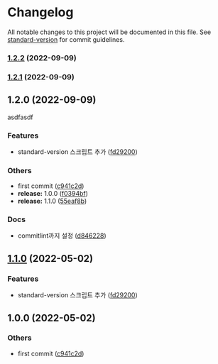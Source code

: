 # Changelog

All notable changes to this project will be documented in this file. See [standard-version](https://github.com/conventional-changelog/standard-version) for commit guidelines.

### [1.2.2](https://github.com/in-ch/standard-version_practice/compare/v1.2.1...v1.2.2) (2022-09-09)

### [1.2.1](https://github.com/in-ch/standard-version_practice/compare/v1.2.0...v1.2.1) (2022-09-09)

## 1.2.0 (2022-09-09)

asdfasdf

### Features

- standard-version 스크립트 추가 ([fd29200](https://github.com/in-ch/standard-version_practice/commit/fd2920033ef9f14d8e9c44ceafccae41f5aafd64))

### Others

- first commit ([c941c2d](https://github.com/in-ch/standard-version_practice/commit/c941c2d82284de05537cdb9d8a1fe7446cfd12cb))
- **release:** 1.0.0 ([f0394bf](https://github.com/in-ch/standard-version_practice/commit/f0394bf524c6b21f91263332537c71a108b1dfb9))
- **release:** 1.1.0 ([55eaf8b](https://github.com/in-ch/standard-version_practice/commit/55eaf8b21201c8466f8ae4b5485c0e8e6ba1d877))

### Docs

- commitlint까지 설정 ([d846228](https://github.com/in-ch/standard-version_practice/commit/d846228d22c54a425b28672a4596f711067e0fa2))

## [1.1.0](https://github.com/in-ch/standard-version_practice/compare/v1.0.0...v1.1.0) (2022-05-02)

### Features

- standard-version 스크립트 추가 ([fd29200](https://github.com/in-ch/standard-version_practice/commit/fd2920033ef9f14d8e9c44ceafccae41f5aafd64))

## 1.0.0 (2022-05-02)

### Others

- first commit ([c941c2d](https://github.com/in-ch/standard-version_practice/commit/c941c2d82284de05537cdb9d8a1fe7446cfd12cb))

